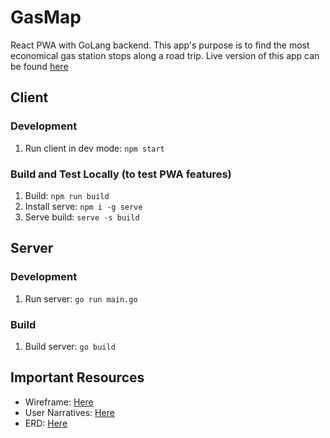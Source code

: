 # GasMap
React PWA with GoLang backend. This app's purpose is to find the most economical gas station stops along a road trip. Live version of this app can be found [here](https://gas-map.now.sh)

## Client
### Development
1. Run client in dev mode: `npm start`

### Build and Test Locally (to test PWA features)
1. Build: `npm run build`
2. Install serve: `npm i -g serve`
3. Serve build: `serve -s build`

## Server
### Development
1. Run server: `go run main.go`

### Build
1. Build server: `go build`

## Important Resources
- Wireframe: [Here](https://docs.google.com/document/d/1YeSE6cU_osruhf7CHbpamtt6iIiCj2Nl9eezKKZxYaM/edit)
- User Narratives: [Here](https://docs.google.com/document/d/1zTAgrXNFwEfVFGPkSgPuXvTbp4nFH6_5oHCADkD9NEc/edit)
- ERD: [Here](https://docs.google.com/document/d/1g5PqcSkDw_cGNFT1ZePD6GSw9poX2-ZmQVgwLyp711A/edit)